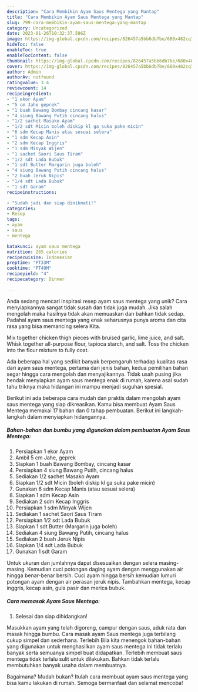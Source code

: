 ```yaml
---
description: "Cara Membikin Ayam Saus Mentega yang Mantap"
title: "Cara Membikin Ayam Saus Mentega yang Mantap"
slug: 799-cara-membikin-ayam-saus-mentega-yang-mantap
category: Uncategorized
date: 2023-01-26T10:32:37.586Z
image: https://img-global.cpcdn.com/recipes/826457a5bb6db7be/680x482cq70/ayam-saus-mentega-foto-resep-utama.jpg
hideToc: false
enableToc: true
enableTocContent: false
thumbnail: https://img-global.cpcdn.com/recipes/826457a5bb6db7be/680x482cq70/ayam-saus-mentega-foto-resep-utama.jpg
cover: https://img-global.cpcdn.com/recipes/826457a5bb6db7be/680x482cq70/ayam-saus-mentega-foto-resep-utama.jpg
author: Admin
authorAv: notfound
ratingvalue: 3.4
reviewcount: 14
recipeingredient:
- "1 ekor Ayam"
- "5 cm Jahe geprek"
- "1 buah Bawang Bombay cincang kasar"
- "4 siung Bawang Putih cincang halus"
- "1/2 sachet Masako Ayam"
- "1/2 sdt Micin boleh diskip kl ga suka pake micin"
- "6 sdm Kecap Manis atau sesuai selera"
- "1 sdm Kecap Asin"
- "2 sdm Kecap Inggris"
- "1 sdm Minyak Wijen"
- "1 sachet Saori Saus Tiram"
- "1/2 sdt Lada Bubuk"
- "1 sdt Butter Margarin juga boleh"
- "4 siung Bawang Putih cincang halus"
- "2 buah Jeruk Nipis"
- "1/4 sdt Lada Bubuk"
- "1 sdt Garam"
recipeinstructions:

- "Sudah jadi dan siap dinikmati!"
categories:
- Resep
tags:
- ayam
- saus
- mentega

katakunci: ayam saus mentega 
nutrition: 265 calories
recipecuisine: Indonesian
preptime: "PT33M"
cooktime: "PT49M"
recipeyield: "4"
recipecategory: Dinner

---
```





Anda sedang mencari inspirasi resep ayam saus mentega yang unik? Cara menyiapkannya sangat tidak susah dan tidak juga mudah. Jika salah mengolah maka hasilnya tidak akan memuaskan dan bahkan tidak sedap. Padahal ayam saus mentega yang enak seharusnya punya aroma dan cita rasa yang bisa memancing selera Kita.





Mix together chicken thigh pieces with bruised garlic, lime juice, and salt. Whisk together all-purpose flour, tapioca starch, and salt. Toss the chicken into the flour mixture to fully coat.

Ada beberapa hal yang sedikit banyak berpengaruh terhadap kualitas rasa dari ayam saus mentega, pertama dari jenis bahan, kedua pemilihan bahan segar hingga cara mengolah dan menyajikannya. Tidak usah pusing jika hendak menyiapkan ayam saus mentega enak di rumah, karena asal sudah tahu triknya maka hidangan ini mampu menjadi suguhan spesial.






Berikut ini ada beberapa cara mudah dan praktis dalam mengolah ayam saus mentega yang siap dikreasikan. Kamu bisa membuat Ayam Saus Mentega memakai 17 bahan dan 0 tahap pembuatan. Berikut ini langkah-langkah dalam menyiapkan hidangannya.

<!--inarticleads1-->

##### Bahan-bahan dan bumbu yang digunakan dalam pembuatan Ayam Saus Mentega:

1. Persiapkan 1 ekor Ayam
1. Ambil 5 cm Jahe, geprek
1. Siapkan 1 buah Bawang Bombay, cincang kasar
1. Persiapkan 4 siung Bawang Putih, cincang halus
1. Sediakan 1/2 sachet Masako Ayam
1. Siapkan 1/2 sdt Micin (boleh diskip kl ga suka pake micin)
1. Gunakan 6 sdm Kecap Manis (atau sesuai selera)
1. Siapkan 1 sdm Kecap Asin
1. Sediakan 2 sdm Kecap Inggris
1. Persiapkan 1 sdm Minyak Wijen
1. Sediakan 1 sachet Saori Saus Tiram
1. Persiapkan 1/2 sdt Lada Bubuk
1. Siapkan 1 sdt Butter (Margarin juga boleh)
1. Sediakan 4 siung Bawang Putih, cincang halus
1. Sediakan 2 buah Jeruk Nipis
1. Siapkan 1/4 sdt Lada Bubuk
1. Gunakan 1 sdt Garam


Untuk ukuran dan jumlahnya dapat disesuaikan dengan selera masing-masing. Kemudian cuci potongan daging ayam dengan menggunakan air hingga benar-benar bersih. Cuci ayam hingga bersih kemudian lumuri potongan ayam dengan air perasan jeruk nipis. Tambahkan mentega, kecap inggris, kecap asin, gula pasir dan merica bubuk. 

<!--inarticleads2-->

##### Cara memasak Ayam Saus Mentega:


1. Selesai dan siap dihidangkan!

Masukkan ayam yang telah digoreng, campur dengan saus, aduk rata dan masak hingga bumbu. Cara masak ayam Saus mentega juga terbilang cukup simpel dan sederhana. Terlebih Bila kita menengok bahan-bahan yang digunakan untuk menghasilkan ayam saus mentega ini tidak terlalu banyak serta semuanya simpel buat didapatkan. Terlebih membuat saus mentega tidak terlalu sulit untuk dilakukan. Bahkan tidak terlalu membutuhkan banyak usaha dalam membuatnya. 

Bagaimana? Mudah bukan? Itulah cara membuat ayam saus mentega yang bisa kamu lakukan di rumah. Semoga bermanfaat dan selamat mencoba!
